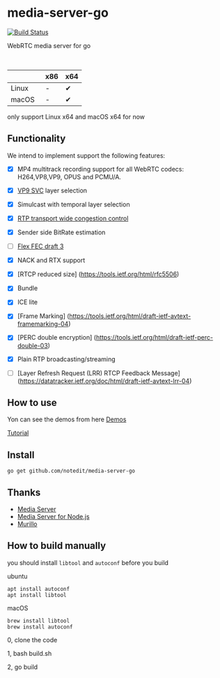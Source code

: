 # media-server-go

[![Build Status](https://travis-ci.com/notedit/media-server-go.svg?branch=master)](https://travis-ci.com/notedit/media-server-go)

WebRTC media server for go

<br>

|         | x86 | x64 |
|:------- |:--- |:--- |
| Linux   | -   | ✔︎   | 
| macOS   | -   | ✔︎   | 

only support Linux x64 and macOS x64 for now


## Functionality
We intend to implement support the following features:

- [x] MP4 multitrack recording support for all WebRTC codecs: H264,VP8,VP9, OPUS and PCMU/A.
- [x] [VP9 SVC](https://tools.ietf.org/html/draft-ietf-payload-vp9-02) layer selection
- [x] Simulcast with temporal layer selection
- [x] [RTP transport wide congestion control](https://tools.ietf.org/html/draft-holmer-rmcat-transport-wide-cc-extensions-01)
- [x] Sender side BitRate estimation
- [ ] [Flex FEC draft 3](https://tools.ietf.org/html/draft-ietf-payload-flexible-fec-scheme-03)
- [x] NACK and RTX support
- [x] [RTCP reduced size] (https://tools.ietf.org/html/rfc5506)
- [x] Bundle
- [x] ICE lite
- [x] [Frame Marking] (https://tools.ietf.org/html/draft-ietf-avtext-framemarking-04)
- [x] [PERC double encryption] (https://tools.ietf.org/html/draft-ietf-perc-double-03)
- [x] Plain RTP broadcasting/streaming
- [ ] [Layer Refresh Request (LRR) RTCP Feedback Message] (https://datatracker.ietf.org/doc/html/draft-ietf-avtext-lrr-04)


## How to use 

Yon can see the demos from here [Demos](https://github.com/notedit/media-server-go-demo)

[Tutorial](https://github.com/notedit/media-server-go/blob/master/manual.md)

## Install 

```
go get github.com/notedit/media-server-go
```


## Thanks 

 - [Media Server](https://github.com/medooze/media-server)
 - [Media Server for Node.js](https://github.com/medooze/media-server-node)
 - [Murillo](https://github.com/murillo128)
 

## How to build manually 

you should install `libtool` and `autoconf` before you build 

ubuntu

```
apt install autoconf
apt install libtool
```
macOS

```
brew install libtool
brew install autoconf
```


0, clone the code

1, bash build.sh

2, go build 


